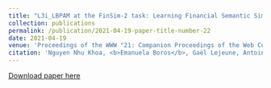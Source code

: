 ```yaml
---
title: "L3i_LBPAM at the FinSim-2 task: Learning Financial Semantic Similarities with Siamese Transformers"
collection: publications
permalink: /publication/2021-04-19-paper-title-number-22
date: 2021-04-19
venue: 'Proceedings of the WWW "21: Companion Proceedings of the Web Conference 2021"'
citation: 'Nguyen Nhu Khoa, <b>Emanuela Boros</b>, Gaël Lejeune, Antoine Doucet, and Thierry Delahaut'
---
```


[Download paper here](https://dl.acm.org/doi/pdf/10.1145/3442442.3451384?casa_token=UyUOofHyeLcAAAAA:afxo4WKfvsBDg2s2wJYFmah0SQq8pCjxgm_9wTVYAzalREcHc3IiiANYeBLhMfWxWgyfcr2arHioKQ)



